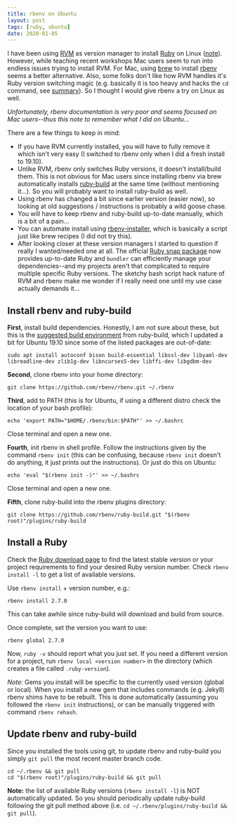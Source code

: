 ```yaml
---
title: rbenv on Ubuntu
layout: post
tags: [ruby, ubuntu]
date: 2020-01-05
---
```


I have been using [RVM](https://rvm.io/) as version manager to install [Ruby](https://www.ruby-lang.org/en/) on Linux ([note](https://evanwill.github.io/_drafts/notes/ruby-notes.html)). 
However, while teaching recent workshops Mac users seem to run into endless issues trying to install RVM. 
For Mac, using [brew](https://brew.sh/) to install [rbenv](https://github.com/rbenv/rbenv) seems a better alternative.
Also, some folks don't like how RVM handles it's Ruby version switching magic (e.g. basically it is too heavy and hacks the `cd` command, see [summary](https://dev.to/krtb/why-and-how-i-replaced-rvm-with-rbenv-23ad)).
So I thought I would give rbenv a try on Linux as well.

*Unfortunately, rbenv documentation is very poor and seems focused on Mac users--thus this note to remember what I did on Ubuntu...*

There are a few things to keep in mind:

- If you have RVM currently installed, you will have to fully remove it which isn't very easy (I switched to rbenv only when I did a fresh install to 19.10). 
- Unlike RVM, rbenv only switches Ruby versions, it doesn't install/build them. This is not obvious for Mac users since installing rbenv via brew automatically installs [ruby-build](https://github.com/rbenv/ruby-build) at the same time (without mentioning it...). So you will probably want to install ruby-build as well.
- Using rbenv has changed a bit since earlier version (easier now), so looking at old suggestions / instructions is probably a wild goose chase.
- You will have to keep rbenv and ruby-build up-to-date manually, which is a bit of a pain... 
- You can automate install using [rbenv-installer](https://github.com/rbenv/rbenv-installer), which is basically a script just like brew recipes (I did not try this).
- After looking closer at these version managers I started to question if really I wanted/needed one at all. The official [Ruby snap package](https://snapcraft.io/ruby) now provides up-to-date Ruby and `bundler` can efficiently manage your dependencies--and my projects aren't that complicated to require multiple specific Ruby versions. The sketchy bash script hack nature of RVM and rbenv make me wonder if I really need one until my use case actually demands it... 

## Install rbenv and ruby-build

**First**, install build dependencies. 
Honestly, I am not sure about these, but this is the [suggested build environment](https://github.com/rbenv/ruby-build/wiki#suggested-build-environment) from ruby-build, which I updated a bit for Ubuntu 19.10 since some of the listed packages are out-of-date:

```
sudo apt install autoconf bison build-essential libssl-dev libyaml-dev libreadline-dev zlib1g-dev libncurses5-dev libffi-dev libgdbm-dev
```

**Second**, clone rbenv into your home directory:

`git clone https://github.com/rbenv/rbenv.git ~/.rbenv`

**Third**, add to PATH (this is for Ubuntu, if using a different distro check the location of your bash profile):

`echo 'export PATH="$HOME/.rbenv/bin:$PATH"' >> ~/.bashrc`

Close terminal and open a new one.

**Fourth**, init rbenv in shell profile. Follow the instructions given by the command `rbenv init` (this can be confusing, because `rbenv init` doesn't do anything, it just prints out the instructions). 
Or just do this on Ubuntu:

`echo 'eval "$(rbenv init -)"' >> ~/.bashrc`

Close terminal and open a new one.

**Fifth**, clone ruby-build into the rbenv plugins directory:

`git clone https://github.com/rbenv/ruby-build.git "$(rbenv root)"/plugins/ruby-build`

## Install a Ruby 

Check the [Ruby download page](https://www.ruby-lang.org/en/downloads/) to find the latest stable version or your project requirements to find your desired Ruby version number.
Check `rbenv install -l` to get a list of available versions.

Use `rbenv install` + version number, e.g.:

`rbenv install 2.7.0`

This can take awhile since ruby-build will download and build from source. 

Once complete, set the version you want to use:

`rbenv global 2.7.0`

Now, `ruby -v` should report what you just set.
If you need a different version for a project, run `rbenv local <version number>` in the directory (which creates a file called `.ruby-version`).

*Note:* Gems you install will be specific to the currently used version (global or local). When you install a new gem that includes commands (e.g. Jekyll) rbenv shims have to be rebuilt. 
This is done automatically (assuming you followed the `rbenv init` instructions), or can be manually triggered with command `rbenv rehash`. 

## Update rbenv and ruby-build

Since you installed the tools using git, to update rbenv and ruby-build you simply `git pull` the most recent master branch code.

```
cd ~/.rbenv && git pull
cd "$(rbenv root)"/plugins/ruby-build && git pull
```

**Note:** the list of available Ruby versions (`rbenv install -l`) is NOT automatically updated.
So you should periodically update ruby-build following the git pull method above (i.e. `cd ~/.rbenv/plugins/ruby-build && git pull`).
